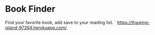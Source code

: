 # Book Finder 
Find your favorite book, add save to your reading list.
`
https://thawing-island-97264.herokuapp.com/
